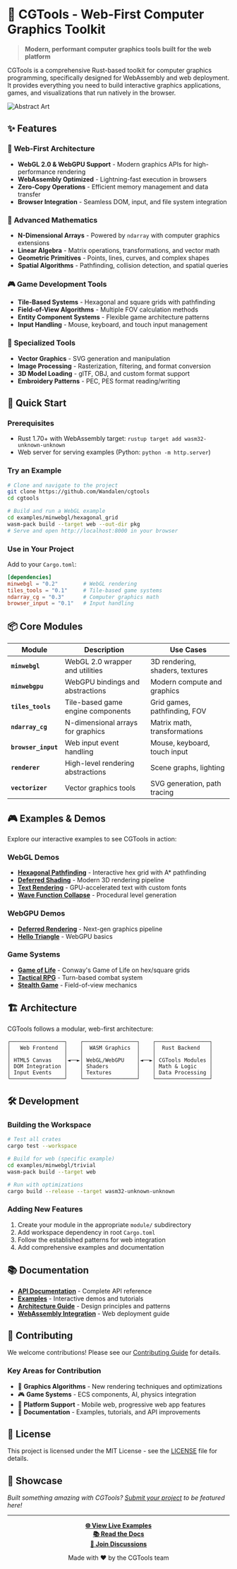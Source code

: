 # 🎨 CGTools - Web-First Computer Graphics Toolkit

> **Modern, performant computer graphics tools built for the web platform**

CGTools is a comprehensive Rust-based toolkit for computer graphics programming, specifically designed for WebAssembly and web deployment. It provides everything you need to build interactive graphics applications, games, and visualizations that run natively in the browser.

![Abstract Art](./assets/primitives.jpg)

## ✨ Features

### 🚀 **Web-First Architecture**
- **WebGL 2.0 & WebGPU Support** - Modern graphics APIs for high-performance rendering
- **WebAssembly Optimized** - Lightning-fast execution in browsers
- **Zero-Copy Operations** - Efficient memory management and data transfer
- **Browser Integration** - Seamless DOM, input, and file system integration

### 🧮 **Advanced Mathematics**
- **N-Dimensional Arrays** - Powered by `ndarray` with computer graphics extensions
- **Linear Algebra** - Matrix operations, transformations, and vector math
- **Geometric Primitives** - Points, lines, curves, and complex shapes
- **Spatial Algorithms** - Pathfinding, collision detection, and spatial queries

### 🎮 **Game Development Tools**
- **Tile-Based Systems** - Hexagonal and square grids with pathfinding
- **Field-of-View Algorithms** - Multiple FOV calculation methods
- **Entity Component Systems** - Flexible game architecture patterns
- **Input Handling** - Mouse, keyboard, and touch input management

### 🎯 **Specialized Tools**
- **Vector Graphics** - SVG generation and manipulation
- **Image Processing** - Rasterization, filtering, and format conversion
- **3D Model Loading** - glTF, OBJ, and custom format support
- **Embroidery Patterns** - PEC, PES format reading/writing

## 🚀 Quick Start

### Prerequisites
- Rust 1.70+ with WebAssembly target: `rustup target add wasm32-unknown-unknown`
- Web server for serving examples (Python: `python -m http.server`)

### Try an Example
```bash
# Clone and navigate to the project
git clone https://github.com/Wandalen/cgtools
cd cgtools

# Build and run a WebGL example
cd examples/minwebgl/hexagonal_grid
wasm-pack build --target web --out-dir pkg
# Serve and open http://localhost:8000 in your browser
```

### Use in Your Project
Add to your `Cargo.toml`:
```toml
[dependencies]
minwebgl = "0.2"        # WebGL rendering
tiles_tools = "0.1"     # Tile-based game systems  
ndarray_cg = "0.3"      # Computer graphics math
browser_input = "0.1"   # Input handling
```

## 📦 Core Modules

| Module | Description | Use Cases |
|--------|-------------|-----------|
| **`minwebgl`** | WebGL 2.0 wrapper and utilities | 3D rendering, shaders, textures |
| **`minwebgpu`** | WebGPU bindings and abstractions | Modern compute and graphics |
| **`tiles_tools`** | Tile-based game engine components | Grid games, pathfinding, FOV |
| **`ndarray_cg`** | N-dimensional arrays for graphics | Matrix math, transformations |
| **`browser_input`** | Web input event handling | Mouse, keyboard, touch input |
| **`renderer`** | High-level rendering abstractions | Scene graphs, lighting |
| **`vectorizer`** | Vector graphics tools | SVG generation, path tracing |

## 🎮 Examples & Demos

Explore our interactive examples to see CGTools in action:

### WebGL Demos
- **[Hexagonal Pathfinding](./examples/minwebgl/hexagonal_grid/)** - Interactive hex grid with A* pathfinding
- **[Deferred Shading](./examples/minwebgl/deferred_shading/)** - Modern 3D rendering pipeline
- **[Text Rendering](./examples/minwebgl/text_rendering/)** - GPU-accelerated text with custom fonts
- **[Wave Function Collapse](./examples/minwebgl/wave_function_collapse/)** - Procedural level generation

### WebGPU Demos  
- **[Deferred Rendering](./examples/minwebgpu/deffered_rendering/)** - Next-gen graphics pipeline
- **[Hello Triangle](./examples/minwebgpu/hello_triangle/)** - WebGPU basics

### Game Systems
- **[Game of Life](./module/helper/tiles_tools/examples/game_of_life.rs)** - Conway's Game of Life on hex/square grids
- **[Tactical RPG](./module/helper/tiles_tools/examples/tactical_rpg.rs)** - Turn-based combat system
- **[Stealth Game](./module/helper/tiles_tools/examples/stealth_game.rs)** - Field-of-view mechanics

## 🏗️ Architecture

CGTools follows a modular, web-first architecture:

```
┌─────────────────┐    ┌─────────────────┐    ┌─────────────────┐
│   Web Frontend  │    │  WASM Graphics  │    │  Rust Backend   │
│                 │    │                 │    │                 │
│ HTML5 Canvas    │◄──►│ WebGL/WebGPU    │◄──►│ CGTools Modules │
│ DOM Integration │    │ Shaders         │    │ Math & Logic    │
│ Input Events    │    │ Textures        │    │ Data Processing │
└─────────────────┘    └─────────────────┘    └─────────────────┘
```

## 🛠️ Development

### Building the Workspace
```bash
# Test all crates
cargo test --workspace

# Build for web (specific example)
cd examples/minwebgl/trivial
wasm-pack build --target web

# Run with optimizations
cargo build --release --target wasm32-unknown-unknown
```

### Adding New Features
1. Create your module in the appropriate `module/` subdirectory
2. Add workspace dependency in root `Cargo.toml` 
3. Follow the established patterns for web integration
4. Add comprehensive examples and documentation

## 📚 Documentation

- **[API Documentation](https://docs.rs/cgtools)** - Complete API reference
- **[Examples](./examples/)** - Interactive demos and tutorials  
- **[Architecture Guide](./docs/architecture.md)** - Design principles and patterns
- **[WebAssembly Integration](./docs/wasm.md)** - Web deployment guide

## 🤝 Contributing

We welcome contributions! Please see our [Contributing Guide](./CONTRIBUTING.md) for details.

### Key Areas for Contribution
- 🎨 **Graphics Algorithms** - New rendering techniques and optimizations
- 🎮 **Game Systems** - ECS components, AI, physics integration  
- 📱 **Platform Support** - Mobile web, progressive web app features
- 📖 **Documentation** - Examples, tutorials, and API improvements

## 📄 License

This project is licensed under the MIT License - see the [LICENSE](./LICENSE) file for details.

## 🌟 Showcase

*Built something amazing with CGTools? [Submit your project](https://github.com/Wandalen/cgtools/discussions) to be featured here!*

---

<div align="center">

**[🌐 View Live Examples](https://wandalen.github.io/cgtools)**  
**[📚 Read the Docs](https://docs.rs/cgtools)**  
**[💬 Join Discussions](https://github.com/Wandalen/cgtools/discussions)**

Made with ❤️ by the CGTools team

</div>
